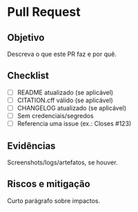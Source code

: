 # Pull Request

## Objetivo
Descreva o que este PR faz e por quê.

## Checklist
- [ ] README atualizado (se aplicável)
- [ ] CITATION.cff válido (se aplicável)
- [ ] CHANGELOG atualizado (se aplicável)
- [ ] Sem credenciais/segredos
- [ ] Referencia uma issue (ex.: Closes #123)

## Evidências
Screenshots/logs/artefatos, se houver.

## Riscos e mitigação
Curto parágrafo sobre impactos.
